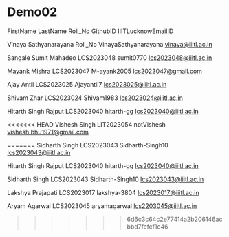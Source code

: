 # Demo02

FirstName LastName Roll_No GithubID IIITLucknowEmailID

Vinaya Sathyanarayana Roll_No VinayaSathyanarayana vinaya@iiitl.ac.in 

Sangale Sumit Mahadeo  LCS2023048  sumit0770       lcs2023048@iiitl.ac.in

Mayank Mishra LCS2023047 M-ayank2005 lcs2023047@gmail.com

Ajay Antil LCS2023025 Ajayantil7 lcs2023025@iiitl.ac.in

Shivam Zhar LCS2023024 Shivam1983 lcs2023024@iiitl.ac.in

Hitarth Singh Rajput LCS2023040 hitarth-gg lcs2023040@iiitl.ac.in

<<<<<<< HEAD
Vishesh Singh LIT2023054 notVishesh vishesh.bhu1971@gmail.com

=======
Sidharth Singh LCS2023043 Sidharth-Singh10  lcs2023043@iiitl.ac.in


Hitarth Singh Rajput LCS2023040 hitarth-gg lcs2023040@iiitl.ac.in

Sidharth Singh LCS2023043 Sidharth-Singh10  lcs2023043@iiitl.ac.in

Lakshya Prajapati LCS2023017 lakshya-3804 lcs2023017@iiitl.ac.in

Aryam Agarwal LCS2023045 aryamagarwal lcs2203045@iiitl.ac.in
>>>>>>> 6d6c3c64c2e77414a2b206146acbbd7fcfcf1c46
